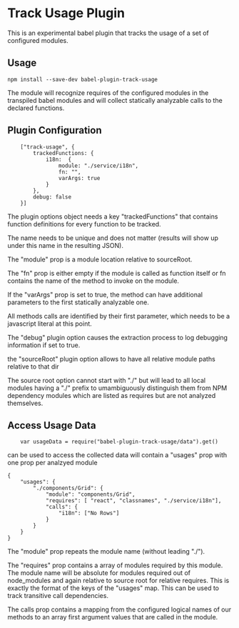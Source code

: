 Track Usage Plugin
==================

This is an experimental babel plugin that tracks the usage of a set of configured modules.

Usage
-----

```
npm install --save-dev babel-plugin-track-usage
```

The module will recognize requires of the configured modules in the transpiled babel modules and will collect
statically analyzable calls to the declared functions.
 

Plugin Configuration
--------------------

```
    ["track-usage", {
        trackedFunctions: {
            i18n:  {
                module: "./service/i18n",
                fn: "",
                varArgs: true
            }
        },
        debug: false
    }]
```

The plugin options object needs a key "trackedFunctions" that contains function definitions for every function to be tracked.

The name needs to be unique and does not matter (results will show up under this name in the resulting JSON).

The "module" prop is a module location relative to sourceRoot. 

The "fn" prop is either empty if the module is called as function itself or fn contains the name of the method to invoke on the module.

If the "varArgs" prop is set to true, the method can have additional parameters to the first statically analyzable one.

All methods calls are identified by their first parameter, which needs to be a javascript literal at this point.

The "debug" plugin option causes the extraction process to log debugging information if set to true.

the "sourceRoot" plugin option allows to have all relative module paths relative to that dir

The source root option cannot start with "./" but will lead to all local modules having a "./" prefix
to umambiguously distinguish them from NPM dependency modules which are listed as requires but are
not analyzed themselves.

Access Usage Data
-----------------

```
    var usageData = require("babel-plugin-track-usage/data").get()
```

can be used to access the collected data will contain a "usages" prop with one prop per analzyed module 

```
{ 
    "usages": {
        "./components/Grid": {
            "module": "components/Grid",
            "requires": [ "react", "classnames", "./service/i18n"],
            "calls": {
                "i18n": ["No Rows"]
            }
        }
    }
}

```

The "module" prop repeats the module name (without leading "./").


The "requires" prop contains a array of modules required by this module. The module name will be absolute for modules 
required out of node_modules and again relative to source root for relative requires. This is exactly the format of the 
keys of the "usages" map. This can be used to track transitive call dependencies.

The calls prop contains a mapping from the configured logical names of our methods to an array first argument values 
that are called in the module.
